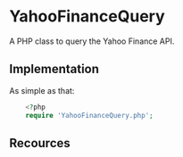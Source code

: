 # YahooFinanceQuery

A PHP class to query the Yahoo Finance API.

## Implementation

As simple as that:

```php
    <?php
    require 'YahooFinanceQuery.php';
```

## Recources
